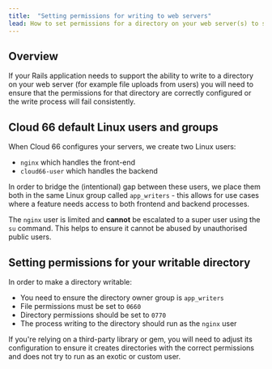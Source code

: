 ```yaml
---
title:  "Setting permissions for writing to web servers"
lead: How to set permissions for a directory on your web server(s) to support the writing of user data (such as file uploads).
---
```


## Overview

If your Rails application needs to support the ability to write to a directory on your web server (for example file uploads from users) you will need to ensure that the permissions for that directory are correctly configured or the write process will fail consistently.

## Cloud 66 default Linux users and groups

When Cloud 66 configures your servers, we create two Linux users:

- `nginx` which handles the front-end
- `cloud66-user` which handles the backend

In order to bridge the (intentional) gap between these users, we place them both in the same Linux group called `app_writers` - this allows for use cases where a feature needs access to both frontend and backend processes. 

The `nginx` user is limited and **cannot** be escalated to a super user using the `su` command. This helps to ensure it cannot be abused by unauthorised public users.

## Setting permissions for your writable directory

In order to make a directory writable:

- You need to ensure the directory owner group is `app_writers`
- File permissions must be set to `0660`
- Directory permissions should be set to `0770`
- The process writing to the directory should run as the `nginx` user

If you're relying on a third-party library or gem, you will need to adjust its configuration to ensure it creates directories with the correct permissions and does not try to run as an exotic or custom user.